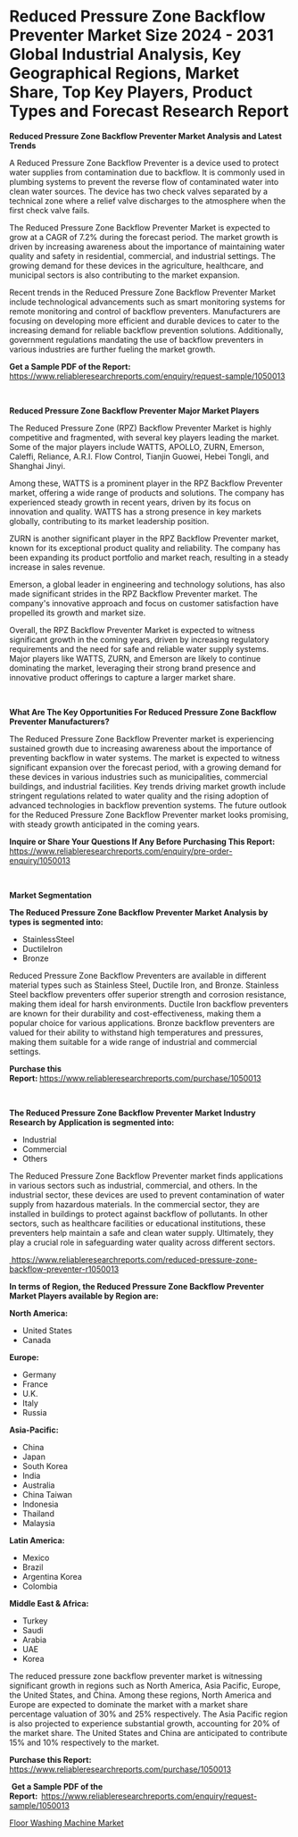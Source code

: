 <p><h1>Reduced Pressure Zone Backflow Preventer Market Size 2024 - 2031 Global Industrial Analysis, Key Geographical Regions, Market Share, Top Key Players, Product Types and Forecast Research Report</h1></p><p><strong>Reduced Pressure Zone Backflow Preventer Market Analysis and Latest Trends</strong></p>
<p><p>A Reduced Pressure Zone Backflow Preventer is a device used to protect water supplies from contamination due to backflow. It is commonly used in plumbing systems to prevent the reverse flow of contaminated water into clean water sources. The device has two check valves separated by a technical zone where a relief valve discharges to the atmosphere when the first check valve fails.</p><p>The Reduced Pressure Zone Backflow Preventer Market is expected to grow at a CAGR of 7.2% during the forecast period. The market growth is driven by increasing awareness about the importance of maintaining water quality and safety in residential, commercial, and industrial settings. The growing demand for these devices in the agriculture, healthcare, and municipal sectors is also contributing to the market expansion.</p><p>Recent trends in the Reduced Pressure Zone Backflow Preventer Market include technological advancements such as smart monitoring systems for remote monitoring and control of backflow preventers. Manufacturers are focusing on developing more efficient and durable devices to cater to the increasing demand for reliable backflow prevention solutions. Additionally, government regulations mandating the use of backflow preventers in various industries are further fueling the market growth.</p></p>
<p><strong>Get a Sample PDF of the Report:&nbsp;</strong> <a href="https://www.reliableresearchreports.com/enquiry/request-sample/1050013">https://www.reliableresearchreports.com/enquiry/request-sample/1050013</a></p>
<p>&nbsp;</p>
<p><strong>Reduced Pressure Zone Backflow Preventer Major Market Players</strong></p>
<p><p>The Reduced Pressure Zone (RPZ) Backflow Preventer Market is highly competitive and fragmented, with several key players leading the market. Some of the major players include WATTS, APOLLO, ZURN, Emerson, Caleffi, Reliance, A.R.I. Flow Control, Tianjin Guowei, Hebei Tongli, and Shanghai Jinyi.</p><p>Among these, WATTS is a prominent player in the RPZ Backflow Preventer market, offering a wide range of products and solutions. The company has experienced steady growth in recent years, driven by its focus on innovation and quality. WATTS has a strong presence in key markets globally, contributing to its market leadership position.</p><p>ZURN is another significant player in the RPZ Backflow Preventer market, known for its exceptional product quality and reliability. The company has been expanding its product portfolio and market reach, resulting in a steady increase in sales revenue.</p><p>Emerson, a global leader in engineering and technology solutions, has also made significant strides in the RPZ Backflow Preventer market. The company's innovative approach and focus on customer satisfaction have propelled its growth and market size.</p><p>Overall, the RPZ Backflow Preventer Market is expected to witness significant growth in the coming years, driven by increasing regulatory requirements and the need for safe and reliable water supply systems. Major players like WATTS, ZURN, and Emerson are likely to continue dominating the market, leveraging their strong brand presence and innovative product offerings to capture a larger market share.</p></p>
<p>&nbsp;</p>
<p><strong>What Are The Key Opportunities For Reduced Pressure Zone Backflow Preventer Manufacturers?</strong></p>
<p><p>The Reduced Pressure Zone Backflow Preventer market is experiencing sustained growth due to increasing awareness about the importance of preventing backflow in water systems. The market is expected to witness significant expansion over the forecast period, with a growing demand for these devices in various industries such as municipalities, commercial buildings, and industrial facilities. Key trends driving market growth include stringent regulations related to water quality and the rising adoption of advanced technologies in backflow prevention systems. The future outlook for the Reduced Pressure Zone Backflow Preventer market looks promising, with steady growth anticipated in the coming years.</p></p>
<p><strong>Inquire or Share Your Questions If Any Before Purchasing This Report:</strong> <a href="https://www.reliableresearchreports.com/enquiry/pre-order-enquiry/1050013">https://www.reliableresearchreports.com/enquiry/pre-order-enquiry/1050013</a></p>
<p>&nbsp;</p>
<p><strong>Market Segmentation</strong></p>
<p><strong>The Reduced Pressure Zone Backflow Preventer Market Analysis by types is segmented into:</strong></p>
<p><ul><li>StainlessSteel</li><li>DuctileIron</li><li>Bronze</li></ul></p>
<p><p>Reduced Pressure Zone Backflow Preventers are available in different material types such as Stainless Steel, Ductile Iron, and Bronze. Stainless Steel backflow preventers offer superior strength and corrosion resistance, making them ideal for harsh environments. Ductile Iron backflow preventers are known for their durability and cost-effectiveness, making them a popular choice for various applications. Bronze backflow preventers are valued for their ability to withstand high temperatures and pressures, making them suitable for a wide range of industrial and commercial settings.</p></p>
<p><strong>Purchase this Report:&nbsp;</strong><a href="https://www.reliableresearchreports.com/purchase/1050013">https://www.reliableresearchreports.com/purchase/1050013</a></p>
<p>&nbsp;</p>
<p><strong>The Reduced Pressure Zone Backflow Preventer Market Industry Research by Application is segmented into:</strong></p>
<p><ul><li>Industrial</li><li>Commercial</li><li>Others</li></ul></p>
<p><p>The Reduced Pressure Zone Backflow Preventer market finds applications in various sectors such as industrial, commercial, and others. In the industrial sector, these devices are used to prevent contamination of water supply from hazardous materials. In the commercial sector, they are installed in buildings to protect against backflow of pollutants. In other sectors, such as healthcare facilities or educational institutions, these preventers help maintain a safe and clean water supply. Ultimately, they play a crucial role in safeguarding water quality across different sectors.</p></p>
<p><a href="https://www.reliableresearchreports.com/reduced-pressure-zone-backflow-preventer-r1050013">&nbsp;https://www.reliableresearchreports.com/reduced-pressure-zone-backflow-preventer-r1050013</a></p>
<p><strong>In terms of Region, the Reduced Pressure Zone Backflow Preventer Market Players available by Region are:</strong></p>
<p>
    <p> <strong> North America: </strong>
        <ul>
            <li>United States</li>
            <li>Canada</li>
        </ul>
        </p> 
    <p> <strong> Europe: </strong>
        <ul>
            <li>Germany</li>
            <li>France</li>
            <li>U.K.</li>
            <li>Italy</li>
            <li>Russia</li>
        </ul>
        </p> 
    <p> <strong> Asia-Pacific: </strong>
        <ul>
            <li>China</li>
            <li>Japan</li>
            <li>South Korea</li>
            <li>India</li>
            <li>Australia</li>
            <li>China Taiwan</li>
            <li>Indonesia</li>
            <li>Thailand</li>
            <li>Malaysia</li>
        </ul>
        </p> 
    <p> <strong> Latin America: </strong>
        <ul>
            <li>Mexico</li>
            <li>Brazil</li>
            <li>Argentina Korea</li>
            <li>Colombia</li>
        </ul>
        </p> 
    <p> <strong> Middle East & Africa: </strong>
        <ul>
            <li>Turkey</li>
            <li>Saudi</li>
            <li>Arabia</li>
            <li>UAE</li>
            <li>Korea</li>
        </ul>
    </p>
    </p>
<p><p>The reduced pressure zone backflow preventer market is witnessing significant growth in regions such as North America, Asia Pacific, Europe, the United States, and China. Among these regions, North America and Europe are expected to dominate the market with a market share percentage valuation of 30% and 25% respectively. The Asia Pacific region is also projected to experience substantial growth, accounting for 20% of the market share. The United States and China are anticipated to contribute 15% and 10% respectively to the market.</p></p>
<p><strong>Purchase this Report: </strong><a href="https://www.reliableresearchreports.com/purchase/1050013">https://www.reliableresearchreports.com/purchase/1050013</a></p>
<p>&nbsp;<strong>Get a Sample PDF of the Report:&nbsp;&nbsp;</strong><a href="https://www.reliableresearchreports.com/enquiry/request-sample/1050013">https://www.reliableresearchreports.com/enquiry/request-sample/1050013</a></p>
<p><strong></strong></p>
<p><p><a href="https://github.com/BryceTownsendr/Market-Research-Report-List-4/blob/main/floor-washing-machine-market.md">Floor Washing Machine Market</a></p></p>